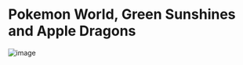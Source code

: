 # Pokemon World, Green Sunshines and Apple Dragons

![image](https://github.com/ElGatoFiestero/TutorialTemasNintendoSwitch/assets/159089859/c8880d75-5edb-4e3e-9b8e-31699847a386)

